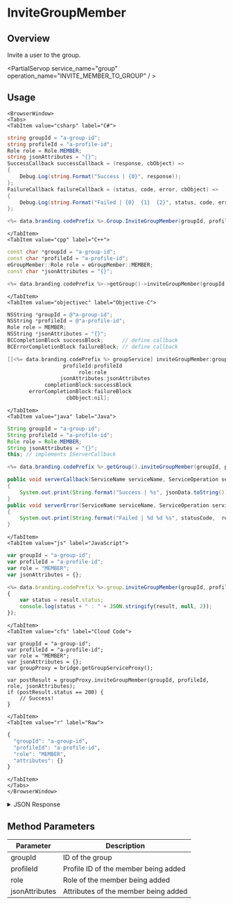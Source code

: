 # InviteGroupMember
## Overview
Invite a user to the group.

<PartialServop service_name="group" operation_name="INVITE_MEMBER_TO_GROUP" / >

## Usage

```mdx-code-block
<BrowserWindow>
<Tabs>
<TabItem value="csharp" label="C#">
```

```csharp
string groupId = "a-group-id";
string profileId = "a-profile-id";
Role role = Role.MEMBER;
string jsonAttributes = "{}";
SuccessCallback successCallback = (response, cbObject) =>
{
    Debug.Log(string.Format("Success | {0}", response));
};
FailureCallback failureCallback = (status, code, error, cbObject) =>
{
    Debug.Log(string.Format("Failed | {0}  {1}  {2}", status, code, error));
};

<%= data.branding.codePrefix %>.Group.InviteGroupMember(groupId, profileId, role, jsonAttributes, successCallback, failureCallback);
```

```mdx-code-block
</TabItem>
<TabItem value="cpp" label="C++">
```

```cpp
const char *groupId = "a-group-id";
const char *profileId = "a-profile-id";
eGroupMember::Role role = eGroupMember::MEMBER;
const char *jsonAttributes = "{}";

<%= data.branding.codePrefix %>->getGroup()->inviteGroupMember(groupId, profileId, role, jsonAttributes, this);
```

```mdx-code-block
</TabItem>
<TabItem value="objectivec" label="Objective-C">
```

```objectivec
NSString *groupId = @"a-group-id";
NSString *profileId = @"a-profile-id";
Role role = MEMBER;
NSString *jsonAttributes = "{}";
BCCompletionBlock successBlock;      // define callback
BCErrorCompletionBlock failureBlock; // define callback

[[<%= data.branding.codePrefix %> groupService] inviteGroupMember:groupId
                  profileId:profileId
                       role:role
                 jsonAttributes:jsonAttributes
            completionBlock:successBlock
       errorCompletionBlock:failureBlock
                   cbObject:nil];
```

```mdx-code-block
</TabItem>
<TabItem value="java" label="Java">
```

```java
String groupId = "a-group-id";
String profileId = "a-profile-id";
Role role = Role.MEMBER;
String jsonAttributes = "{}";
this; // implements IServerCallback

<%= data.branding.codePrefix %>.getGroup().inviteGroupMember(groupId, profileId, role, jsonAttributes, this);

public void serverCallback(ServiceName serviceName, ServiceOperation serviceOperation, JSONObject jsonData)
{
    System.out.print(String.format("Success | %s", jsonData.toString()));
}
public void serverError(ServiceName serviceName, ServiceOperation serviceOperation, int statusCode, int reasonCode, String jsonError)
{
    System.out.print(String.format("Failed | %d %d %s", statusCode,  reasonCode, jsonError.toString()));
}
```

```mdx-code-block
</TabItem>
<TabItem value="js" label="JavaScript">
```

```javascript
var groupId = "a-group-id";
var profileId = "a-profile-id";
var role = "MEMBER";
var jsonAttributes = {};

<%= data.branding.codePrefix %>.group.inviteGroupMember(groupId, profileId, role, jsonAttributes, result =>
{
	var status = result.status;
	console.log(status + " : " + JSON.stringify(result, null, 2));
});
```

```mdx-code-block
</TabItem>
<TabItem value="cfs" label="Cloud Code">
```

```cfscript
var groupId = "a-group-id";
var profileId = "a-profile-id";
var role = "MEMBER";
var jsonAttributes = {};
var groupProxy = bridge.getGroupServiceProxy();

var postResult = groupProxy.inviteGroupMember(groupId, profileId, role, jsonAttributes);
if (postResult.status == 200) {
    // Success!
}
```

```mdx-code-block
</TabItem>
<TabItem value="r" label="Raw">
```

```r
{
  "groupId": "a-group-id",
  "profileId": "a-profile-id",
  "role": "MEMBER",
  "attributes": {}
}
```

```mdx-code-block
</TabItem>
</Tabs>
</BrowserWindow>
```

<details>
<summary>JSON Response</summary>

```json
{
    "status": 200,
    "data": null
}
```
</details>

## Method Parameters
Parameter | Description
--------- | -----------
groupId | ID of the group
profileId | Profile ID of the member being added
role | Role of the member being added
jsonAttributes | Attributes of the member being added


